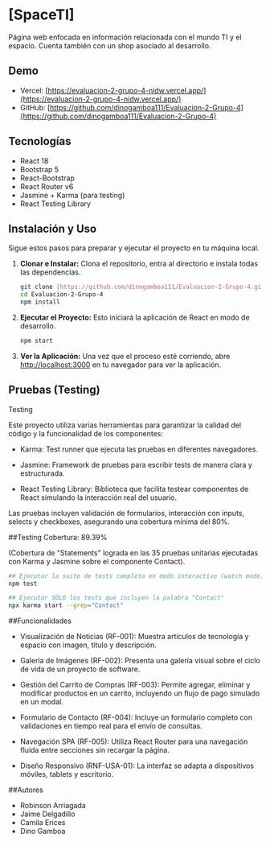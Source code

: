 # [SpaceTI]

Página web enfocada en información relacionada con el mundo TI y el espacio. Cuenta también con un shop asociado al desarrollo.

## Demo
- Vercel: [https://evaluacion-2-grupo-4-nidw.vercel.app/](https://evaluacion-2-grupo-4-nidw.vercel.app/)
- GitHub: [https://github.com/dinogamboa111/Evaluacion-2-Grupo-4](https://github.com/dinogamboa111/Evaluacion-2-Grupo-4)

## Tecnologías
- React 18
- Bootstrap 5
- React-Bootstrap
- React Router v6
- Jasmine + Karma (para testing)
- React Testing Library

## Instalación y Uso

Sigue estos pasos para preparar y ejecutar el proyecto en tu máquina local.

1.  **Clonar e Instalar:**
    Clona el repositorio, entra al directorio e instala todas las dependencias.
    ```bash
    git clone [https://github.com/dinogamboa111/Evaluacion-2-Grupo-4.git](https://github.com/dinogamboa111/Evaluacion-2-Grupo-4.git)
    cd Evaluacion-2-Grupo-4
    npm install
    ```

2.  **Ejecutar el Proyecto:**
    Esto iniciará la aplicación de React en modo de desarrollo.
    ```bash
    npm start
    ```

3.  **Ver la Aplicación:**
    Una vez que el proceso esté corriendo, abre [http://localhost:3000](http://localhost:3000) en tu navegador para ver la aplicación.

## Pruebas (Testing)

Testing

Este proyecto utiliza varias herramientas para garantizar la calidad del código y la funcionalidad de los componentes:

- Karma: Test runner que ejecuta las pruebas en diferentes navegadores.

- Jasmine: Framework de pruebas para escribir tests de manera clara y estructurada.

- React Testing Library: Biblioteca que facilita testear componentes de React simulando la interacción real del usuario.

Las pruebas incluyen validación de formularios, interacción con inputs, selects y checkboxes, asegurando una cobertura mínima del 80%.

##Testing
Cobertura: 89.39%

(Cobertura de "Statements" lograda en las 35 pruebas unitarias ejecutadas con Karma y Jasmine sobre el componente Contact).

```bash
## Ejecutar la suite de tests completa en modo interactivo (watch mode)
npm test

## Ejecutar SÓLO los tests que incluyen la palabra "Contact"
npx karma start --grep="Contact"
```

##Funcionalidades

- Visualización de Noticias (RF-001): Muestra artículos de tecnología y espacio con imagen, título y descripción.

- Galería de Imágenes (RF-002): Presenta una galería visual sobre el ciclo de vida de un proyecto de software.

- Gestión del Carrito de Compras (RF-003): Permite agregar, eliminar y modificar productos en un carrito, incluyendo un flujo de pago simulado en un modal.

- Formulario de Contacto (RF-004): Incluye un formulario completo con validaciones en tiempo real para el envío de consultas.

- Navegación SPA (RF-005): Utiliza React Router para una navegación fluida entre secciones sin recargar la página.

- Diseño Responsivo (RNF-USA-01): La interfaz se adapta a dispositivos móviles, tablets y escritorio.

##Autores

- Robinson Arriagada
- Jaime Delgadillo
- Camila Erices
- Dino Gamboa


